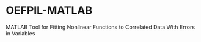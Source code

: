 # OEFPIL-MATLAB
MATLAB Tool for Fitting Nonlinear Functions to Correlated Data With Errors in Variables
